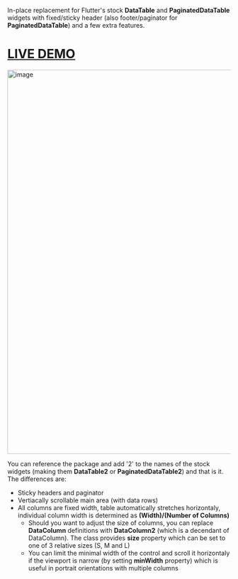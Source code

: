 In-place replacement for Flutter's stock **DataTable** and **PaginatedDataTable** widgets with fixed/sticky header (also footer/paginator for **PaginatedDataTable**) and a few extra features.

# [LIVE DEMO](https://maxim-saplin.github.io/data_table_2/)
<img width="866" alt="image" src="https://user-images.githubusercontent.com/7947027/115952188-48c4e600-a4ed-11eb-9ff9-e5b4deaf9580.png">

You can reference the package and add '2' to the names of the stock widgets (making them **DataTable2** or **PaginatedDataTable2**) and that is it. The differences are:
- Sticky headers and paginator
- Vertiacally scrollable main area (with data rows)
- All columns are fixed width, table automatically stretches horizontaly, individual column width is determined as **(Width)/(Number of Columns)**
  - Should you want to adjust the size of columns, you can replace  **DataColumn** definitions with **DataColumn2** (which is a decendant of DataColumn). The class provides **size** property which can be set to one of 3 relative sizes (S, M and L)
  - You can limit the minimal width of the control and scroll it horizontaly if the viewport is narrow (by setting **minWidth** property) which is useful in portrait orientations with multiple columns
